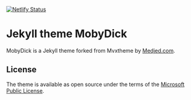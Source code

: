 [![Netlify Status](https://api.netlify.com/api/v1/badges/64d2c966-ec02-43ec-9d20-034a74c00f43/deploy-status)](https://app.netlify.com/sites/kikuzukikai/deploys)

# Jekyll theme MobyDick
MobyDick is a Jekyll theme forked from Mvxtheme by [Medjed.com](https://web.medjed.com/en/).
## License
The theme is available as open source under the terms of the [Microsoft Public License](https://github.com/MvvmCross/MvvmCross/blob/master/LICENSE).
